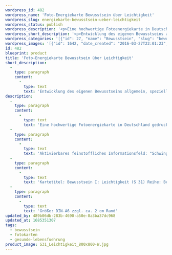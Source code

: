 ```yaml
---
wordpress_id: 482
wordpress_name: 'Foto-Energiekarte Bewusstsein über Leichtigkeit'
wordpress_slug: energiekarte-bewusstsein-ueber-leichtigkeit
wordpress_status: publish
wordpress_description: '<p>Eine hochwertige Fotoenergiekarte in Deutschland gedruckt und in Handarbeit laminiert.  Sie ist in Postkartengröße (DIN-A6) oder kleiner gut zu transportieren und kann auch auf den Körper aufgelegt werden.</p><p>Aktivierbares feinstoffliches Informationsfeld: "Schwingungserhöhung" - Bewusstsein allgemein - Bewusstsein in Bezug zu Leichtigkeit - Feinstofflichkeit erfahren: Entwicklung des eigenen Bewusstsein allgemein und für den Bereich des Lebens in und mit Leichtigkeit speziell. Hierdurch die eigene Schwere bzw. Leichtigkeit anders erleben und sie in ein stimmiges "Gewicht" bringen. Klarheit darüber erlangen, was Leichtigkeit konkret und allgemein bedeutet und wie diese umzusetzen ist - in speziellen Situationen und im Alltag. Wahrhaftige Zusammenhänge zwischen Leichtigkeit und einer "freien Fahrt" durch das eigene Leben erkennen und eigene Wege in diesem neuen Bewusstsein sehen. Die eigene Realität auf Basis dieser Erkenntnisse gestalten. Das gesamte Potenzial eines Menschen zur Wahrnehmung und Steuerung feinstofflicher Energien erkunden und entfalten.</p><p>Kartetitel: Bewusstsein I: Leichtigkeit (S 31) Reihe: Bewusstsein.</p><p>Größe: DIN-A6 zzgl. ca. 2 cm Rand<br />Andere Formate sind individuell für Sie innerhalb weniger Tage herstellbar. Bitte kontaktieren Sie uns hierfür unter <a href="mailto:info@elvedenverlag.de">info@elvedenverlag.de</a>.</p><p>Anwendungshinweise</p>'
wordpress_short_description: '<p>Entwicklung des eigenen Bewusstseins allgemein, speziell für den Bereich des Lebens in und mit Leichtigkeit<br /><em>Hinweis: Das Wasserzeichen „Elveden Verlag Energiebild“ wird nicht mit gedruckt</em></p>'
wordpress_categories: '[{"id": 27, "name": "Bewusstsein", "slug": "bewusstsein"}, {"id": 23, "name": "Fotokarten", "slug": "fotokarten"}, {"id": 38, "name": "Gesunde Lebensf\u00fchrung", "slug": "gesunde-lebensfuehrung"}]'
wordpress_images: '[{"id": 1642, "date_created": "2016-03-27T22:01:23", "date_created_gmt": "2016-03-27T18:01:23", "date_modified": "2016-03-27T22:01:23", "date_modified_gmt": "2016-03-27T18:01:23", "src": "https://my.feenbaum.de/wp-content/uploads/2016/03/S31_Leichtigkeit_800x800-W.jpg", "name": "S31_Leichtigkeit_800x800-W", "alt": ""}]'
id: 482
blueprint: product
title: 'Foto-Energiekarte Bewusstsein über Leichtigkeit'
short_description:
  -
    type: paragraph
    content:
      -
        type: text
        text: 'Entwicklung des eigenen Bewusstseins allgemein, speziell für den Bereich des Lebens in und mit Leichtigkeit'
description:
  -
    type: paragraph
    content:
      -
        type: text
        text: 'Eine hochwertige Fotoenergiekarte in Deutschland gedruckt und in Handarbeit laminiert.  Sie ist in Postkartengröße (DIN-A6) oder kleiner gut zu transportieren und kann auch auf den Körper aufgelegt werden.'
  -
    type: paragraph
    content:
      -
        type: text
        text: 'Aktivierbares feinstoffliches Informationsfeld: "Schwingungserhöhung" - Bewusstsein allgemein - Bewusstsein in Bezug zu Leichtigkeit - Feinstofflichkeit erfahren: Entwicklung des eigenen Bewusstsein allgemein und für den Bereich des Lebens in und mit Leichtigkeit speziell. Hierdurch die eigene Schwere bzw. Leichtigkeit anders erleben und sie in ein stimmiges "Gewicht" bringen. Klarheit darüber erlangen, was Leichtigkeit konkret und allgemein bedeutet und wie diese umzusetzen ist - in speziellen Situationen und im Alltag. Wahrhaftige Zusammenhänge zwischen Leichtigkeit und einer "freien Fahrt" durch das eigene Leben erkennen und eigene Wege in diesem neuen Bewusstsein sehen. Die eigene Realität auf Basis dieser Erkenntnisse gestalten. Das gesamte Potenzial eines Menschen zur Wahrnehmung und Steuerung feinstofflicher Energien erkunden und entfalten.'
  -
    type: paragraph
    content:
      -
        type: text
        text: 'Kartetitel: Bewusstsein I: Leichtigkeit (S 31) Reihe: Bewusstsein.'
  -
    type: paragraph
    content:
      -
        type: text
        text: 'Größe: DIN-A6 zzgl. ca. 2 cm Rand'
updated_by: 489b06db-283b-4690-a50e-8a3ba37dc968
updated_at: 1685351307
tags:
  - bewusstsein
  - fotokarten
  - gesunde-lebensfuehrung
product_image: S31_Leichtigkeit_800x800-W.jpg
---
```

